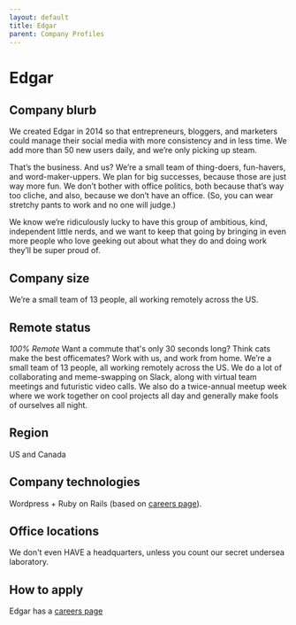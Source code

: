 ```yaml
---
layout: default
title: Edgar
parent: Company Profiles
---
```


# Edgar

## Company blurb

We created Edgar in 2014 so that entrepreneurs, bloggers, and marketers could manage their social media with more consistency and in less time. We add more than 50 new users daily, and we’re only picking up steam.

That’s the business. And us? We’re a small team of thing-doers, fun-havers, and word-maker-uppers. We plan for big successes, because those are just way more fun. We don’t bother with office politics, both because that’s way too cliche, and also, because we don’t have an office. (So, you can wear stretchy pants to work and no one will judge.)

We know we’re ridiculously lucky to have this group of ambitious, kind, independent little nerds, and we want to keep that going by bringing in even more people who love geeking out about what they do and doing work they’ll be super proud of.

## Company size

We’re a small team of 13 people, all working remotely across the US.

## Remote status

*100% Remote*
Want a commute that's only 30 seconds long? Think cats make the best officemates? Work with us, and work from home. We’re a small team of 13 people, all working remotely across the US. We do a lot of collaborating and meme-swapping on Slack, along with virtual team meetings and futuristic video calls. We also do a twice-annual meetup week where we work together on cool projects all day and generally make fools of ourselves all night.

## Region

US and Canada

## Company technologies

Wordpress + Ruby on Rails (based on [careers page](http://meetedgar.com/careers/)).

## Office locations

We don't even HAVE a headquarters, unless you count our secret undersea laboratory.

## How to apply

Edgar has a [careers page](http://meetedgar.com/careers/)
